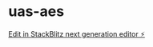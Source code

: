 # uas-aes

[Edit in StackBlitz next generation editor ⚡️](https://stackblitz.com/~/github.com/ariandto/uas-aes)